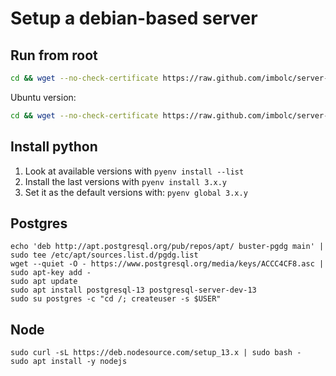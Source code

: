 Setup a debian-based server
============================

Run from root
-------------
```sh
cd && wget --no-check-certificate https://raw.github.com/imbolc/server-setup/master/bullseye/root-install.sh && bash root-install.sh
```

Ubuntu version:

```sh
cd && wget --no-check-certificate https://raw.github.com/imbolc/server-setup/master/focal/root-install.sh && bash root-install.sh
```


Install python
--------------
1. Look at available versions with `pyenv install --list`
2. Install the last versions with `pyenv install 3.x.y`
3. Set it as the default versions with: `pyenv global 3.x.y`


Postgres
--------

    echo 'deb http://apt.postgresql.org/pub/repos/apt/ buster-pgdg main' | sudo tee /etc/apt/sources.list.d/pgdg.list
    wget --quiet -O - https://www.postgresql.org/media/keys/ACCC4CF8.asc | sudo apt-key add -
    sudo apt update
    sudo apt install postgresql-13 postgresql-server-dev-13
    sudo su postgres -c "cd /; createuser -s $USER"

Node
----

    sudo curl -sL https://deb.nodesource.com/setup_13.x | sudo bash -
    sudo apt install -y nodejs
